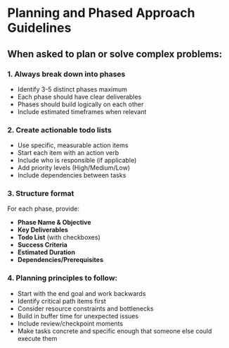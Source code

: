 # Planning and Phased Approach Guidelines

## When asked to plan or solve complex problems:

### 1. Always break down into phases
- Identify 3-5 distinct phases maximum
- Each phase should have clear deliverables
- Phases should build logically on each other
- Include estimated timeframes when relevant

### 2. Create actionable todo lists
- Use specific, measurable action items
- Start each item with an action verb
- Include who is responsible (if applicable)
- Add priority levels (High/Medium/Low)
- Include dependencies between tasks

### 3. Structure format
For each phase, provide:
- **Phase Name & Objective**
- **Key Deliverables**
- **Todo List** (with checkboxes)
- **Success Criteria**
- **Estimated Duration**
- **Dependencies/Prerequisites**

### 4. Planning principles to follow:
- Start with the end goal and work backwards
- Identify critical path items first
- Consider resource constraints and bottlenecks
- Build in buffer time for unexpected issues
- Include review/checkpoint moments
- Make tasks concrete and specific enough that someone else could execute them